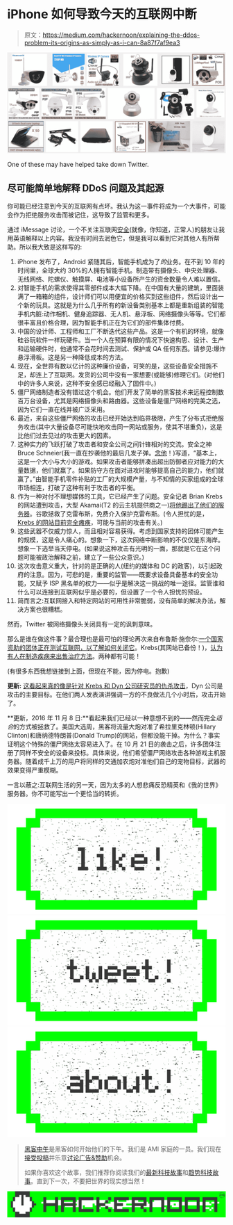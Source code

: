 # iPhone 如何导致今天的互联网中断

> 原文：<https://medium.com/hackernoon/explaining-the-ddos-problem-its-origins-as-simply-as-i-can-8a87f7af9ea3>

![](img/8230ca3709e2f3656ad2c581409c57e9.png)

One of these may have helped take down Twitter.

## 尽可能简单地解释 DDoS 问题及其起源

你可能已经注意到今天的互联网有点坏。我认为这一事件将成为一个大事件，可能会作为拒绝服务攻击而被记住，这导致了监管和更多。

通过 iMessage 讨论，一个不关注互联网[安全](https://hackernoon.com/tagged/security)(就像，你知道，正常人)的朋友让我用英语解释以上内容。我没有时间去润色它，但是我可以看到它对其他人有所帮助。所以我大致是这样写的:

1.  iPhone 发布了，Android 紧随其后，智能手机成为了*的*业务。在不到 10 年的时间里，全球大约 30%的人拥有智能手机。制造带有摄像头、中央处理器、无线网络、陀螺仪、触摸屏、电池等小设备所产生的资金数量令人难以置信。
2.  对智能手机的需求使得其零部件成本大幅下降。在中国有大量的建筑，里面装满了一箱箱的组件，设计师们可以用便宜的价格买到这些组件，然后设计出一个新的玩具。这就是为什么几乎所有的新设备类别基本上都是重新组装的智能手机内脏:动作相机、健身追踪器、无人机、悬浮板、网络摄像头等等。它们都很丰富且价格合理，因为智能手机正在为它们的部件集体付费。
3.  中国的设计师、工程师和工厂不断迭代这些产品。这是一个有机的环境，就像硅谷玩软件一样玩硬件。当一个人在预算有限的情况下快速构思、设计、生产和运输硬件时，他通常不会花时间去测试、保护或 QA 任何东西。请参见:爆炸悬浮滑板。这是另一种降低成本的方法。
4.  现在，全世界有数以亿计的这种廉价设备，可笑的是，这些设备安全措施不足，却连上了互联网。发货的公司中没有一家想要(或能够)修理它们。(对他们中的许多人来说，这种不安全感已经融入了固件中。)
5.  僵尸网络制造者没有错过这个机会。他们开发了简单的黑客技术来远程控制数百万台设备，尤其是网络摄像头和路由器。这些设备是僵尸网络的完美之选，因为它们一直在线并被广泛采用。
6.  最近，来自这些僵尸网络的攻击已经开始达到临界极限，产生了分布式拒绝服务攻击(其中大量设备尽可能快地攻击同一网站或服务，使其不堪重负)，这是比他们过去见过的攻击更大的因素。
7.  这种实力的飞跃打破了攻击者和安全公司之间针锋相对的交流。安全之神 Bruce Schneier(我一直在抄袭他的最后几发子弹。[念他](http://motherboard.vice.com/read/we-need-to-save-the-internet-from-the-internet-of-things)！)写道，“基本上，这是一个大小与大小的游戏。如果攻击者能够拼凑出超出防御者应对能力的大量数据，他们就赢了。如果防守方在面对进攻时能够提高自己的能力，他们就赢了。”由智能手机零件补贴的工厂的大规模产量，与不知情的买家组成的全球市场相连，打破了这种有利于攻击者的平衡。
8.  作为一种对付不理想媒体的工具，它已经产生了问题。安全记者 Brian Krebs 的网站遭到攻击，大型 Akamai(T2 的云主机提供商之一)[将他踢出了他们的服务器](http://www.businessinsider.com/akamai-brian-krebs-ddos-attack-2016-9?op=1)。谷歌拯救了克雷布斯，免费介入保护克雷布斯。(令人担忧的是， [Krebs 的网站目前完全瘫痪](http://www.businessinsider.com/akamai-brian-krebs-ddos-attack-2016-9?op=1)，可能与当前的攻击有关。)
9.  这些武器不仅威力惊人，而且相对容易获得。考虑到国家支持的团体可能产生的规模，这是令人痛心的。想象一下，这次网络中断影响的不仅仅是东海岸。想象一下选举当天停电。(如果说这种攻击有光明的一面，那就是它在这个问题可能被政治解释之前，建立了一些公众意识。)
10.  这次攻击意义重大，针对的是正确的人(纽约的媒体和 DC 的政客)，以引起政府的注意。因为，可悲的是，重要的监管——既要求设备具备基本的安全功能，又赋予 ISP 黑名单的权力——似乎是解决这一挑战的唯一途径。监管谁和什么可以连接到互联网似乎是必要的，但设置了一个令人担忧的预设。
11.  简而言之:互联网接入和特定网站的可用性非常脆弱，没有简单的解决办法，解决方案也很糟糕。

然而，Twitter 被网络摄像头关闭具有一定的讽刺意味。

那么是谁在做这件事？最合理也是最可怕的理论再次来自布鲁斯·施奈尔:[一个国家资助的团体正在测试互联网，以了解如何关闭它](https://www.schneier.com/blog/archives/2016/09/someone_is_lear.html)。Krebs(其网站已备份！)，[认为有人在制造疾病来出售治疗方法](https://krebsonsecurity.com/2016/10/spreading-the-ddos-disease-and-selling-the-cure/)。两种都有可能！

(有很多东西我想链接到上面，但现在不能，因为停电。抱歉)

**更新:** [这看起来真的像是针对 Krebs 和 Dyn 公司研究员的仇杀攻击](https://krebsonsecurity.com/2016/10/ddos-on-dyn-impacts-twitter-spotify-reddit/#more-36727)，Dyn 公司是攻击的主要目标。在他们两人发表演讲强调一方的不良做法几个小时后，攻击开始了。

**更新，2016 年 11 月 8 日:**看起来我们已经以一种意想不到的——然而完全*适合*的方式被拯救了。美国大选周，黑客将流量大炮对准了希拉里克林顿(Hillary Clinton)和唐纳德特朗普(Donald Trump)的网站，但都没能干掉。为什么？事实证明这个特殊的僵尸网络太容易进入了。在 10 月 21 日的袭击之后，许多团体注册了同样不安全的设备来投标。具体来说，他们希望僵尸网络攻击各种游戏主机服务器。随着成千上万的用户将同样的交通加农炮对准他们自己的宠物目标，武器的效果变得严重模糊。

一言以蔽之:互联网生活的另一天，因为太多的人想悲痛反恐精英和《我的世界》服务器。你不可能写出一个更恰当的转折。

[![](img/50ef4044ecd4e250b5d50f368b775d38.png)](http://bit.ly/HackernoonFB)[![](img/979d9a46439d5aebbdcdca574e21dc81.png)](https://goo.gl/k7XYbx)[![](img/2930ba6bd2c12218fdbbf7e02c8746ff.png)](https://goo.gl/4ofytp)

> [黑客中午](http://bit.ly/Hackernoon)是黑客如何开始他们的下午。我们是 AMI 家庭的一员。我们现在[接受投稿](http://bit.ly/hackernoonsubmission)并乐意[讨论广告&赞助](mailto:partners@amipublications.com)机会。
> 
> 如果你喜欢这个故事，我们推荐你阅读我们的[最新科技故事](http://bit.ly/hackernoonlatestt)和[趋势科技故事](https://hackernoon.com/trending)。直到下一次，不要把世界的现实想当然！

[![](img/be0ca55ba73a573dce11effb2ee80d56.png)](https://goo.gl/Ahtev1)
